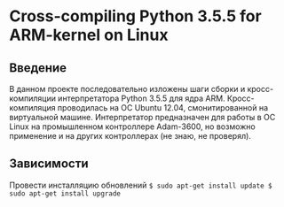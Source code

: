 # Cross-compiling Python 3.5.5 for ARM-kernel on Linux

## Введение
  В данном проекте последовательно изложены шаги сборки и кросс-компиляции интерпретатора Python 3.5.5 для ядра ARM. Кросс-компиляция проводилась на ОС Ubuntu 12.04, смонитированной на виртуальной машине. Интерпретатор предназначен для работы в ОС Linux на промышленном контроллере Adam-3600, но возможно применение и на других контроллерах (не знаю, не проверял).
## Зависимости
Провести инсталляцию обновлений
`
$ sudo apt-get install update
$ sudo apt-get install upgrade
`


